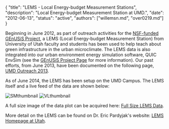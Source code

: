 {
	"title": "LEMS - Local Energy-budget Measurement Stations",
	"description": "Local Energy-budget Measurement Station at UMD.",
	"date": "2012-06-13",
	"status": "active",
	"authors": ["willemsn.md", "over0219.md"]
}

Beginning in June 2012, as part of outreach activities for the [NSF-funded GEnUSiS Project](http://www.d.umn.edu/~sivelab/project/genusis), a LEMS (Local Energy-budget Measurement Station) from University of Utah faculty and students has been used to help teach about green infrastructure in the urban microclimate. The LEMS data is also integrated into our urban environment energy simulation software, QUIC EnvSim (see the [GEnUSiS Project Page](http://www.d.umn.edu/~sivelab/project/genusis) for more information). Our past efforts, from June 2013, have been documented on the following page, [UMD Outreach 2013](http://www.eng.utah.edu/~pardyjak/UMD_BB_2013.php).

As of June 2014, the LEMS has been setup on the UMD Campus. The LEMS itself and a live feed of the data are shown below:

![SMthumbnail](http://d.umn.edu/~sivelab/media/UMD_LEMS_Jun2014.jpg "UMD LEMS - June 2014")
![VLthumbnail](http://d.umn.edu/~willemsn/LEMS/LEMSO%2006-20-14%2011.07.31.png "LEMS")

A full size image of the data plot can be acquired here: [Full Size LEMS Data](http://d.umn.edu/~willemsn/LEMS/LEMSO%2006-20-14%2011.07.31.png "LEMS Data").

More detail on the LEMS can be found on Dr. Eric Pardyjak's website: [LEMS Homepage at Utah](http://www.mech.utah.edu/~pardyjak/Instruments.php).

